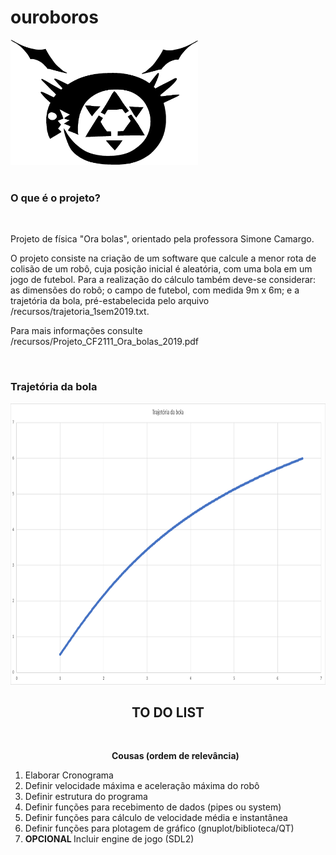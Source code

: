# ouroboros
<img src="imagens/ouroboros.png" width="300" height="200">
<br>
<br>
<h3> <b>  O que é o projeto?</b> </h3>
<br>
<p> Projeto de física "Ora bolas", orientado pela professora Simone Camargo.</p>
<p> O projeto consiste na criação de um software que calcule a menor rota de colisão de um robô, cuja posição inicial é aleatória, com uma bola em um jogo de futebol. Para a realização do cálculo também deve-se considerar: as dimensões do robô; o campo de futebol, com medida 9m x 6m; e a trajetória da bola, pré-estabelecida pelo arquivo /recursos/trajetoria_1sem2019.txt.  </p>
<p> Para mais informações consulte /recursos/Projeto_CF2111_Ora_bolas_2019.pdf</p>
<br>
<h3> <b>  Trajetória da bola</b> </h3>
<img src="imagens/Trajetoria_bola.png" width="800" height="450">
<br>
<h2 style="text-align: center;"> TO DO LIST </h2>
<br>
<ol>
	<p style="text-align: center;"><b>Cousas (ordem de relevância) </b></p>
	<li> Elaborar Cronograma  </li>
	<li> Definir velocidade máxima e aceleração máxima do robô </li>
	<li> Definir estrutura do programa </li>
	<li> Definir funções para recebimento de dados (pipes ou system)</li>
	<li> Definir funções para cálculo de velocidade média e instantânea </li>
	<li> Definir funções para plotagem de gráfico (gnuplot/biblioteca/QT)</li>
	<li> <b> OPCIONAL </b> Incluir engine de jogo (SDL2) </li>
</ol>
